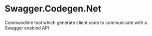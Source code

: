 Swagger.Codegen.Net
===================

Commandline tool which generate client code to communicate with a Swagger enabled API
